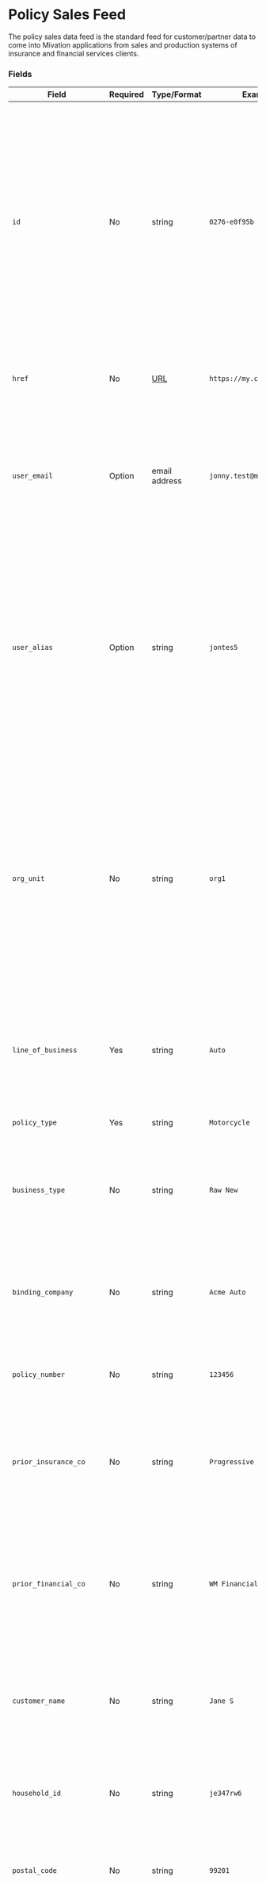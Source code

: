 # Policy Sales Feed

The policy sales data feed is the standard feed for customer/partner data to come into Mivation applications from sales and production systems of insurance and financial services clients.

### Fields
| Field | Required | Type/Format | Example(s) | Description|
|-------|----------|-------------|---------|------------|
| `id` | No | string | `0276-e0f95b` | A unique record identifier for this transaction in the source system of record. Any string, up to 255 chars in length, is valid.  This value, if provided, is expected to be unique, per source. Subsequent records received from the same source with the same "id" will be treated as updates.|
| `href` | No | [URL](https://en.wikipedia.org/wiki/URL) | `https://my.crm.net/02784e36` | A url that the user can use for accessing the associated record in the source system.|
| `user_email` | Option | email address | `jonny.test@mivation.com` | The email address to identify the user that completed the sale.  One of either `use_email` or `user_alias`, but not both, must be provided.| 
| `user_alias` | Option | string | `jontes5` | The internal "alias" or "username" used by the organization or source system to identify the user that completed the sale.  The alias must be pre-registered with Mivation via "user-registry" transmission. *One of either `use_email` or `user_alias`, but not both, must be provided.|
| `org_unit` | No | string | `org1` | This field is used by larger organizations to direct this sale to a specific workgroup or sub-account within the organization hierarchy. If not supplied, the system will attempt to determine this by user membership (via alias or email). If supplied, the value needs to match your organization configuration. |
| `line_of_business` | Yes | string | `Auto` | The line of business for product of the policy or account sale.  This value should match what is defined int the application. |
| `policy_type` | Yes | string | `Motorcycle` | The sub-type of the product under the line-of-business |
| `business_type` | No | string | `Raw New` | Maps to the business types defined int he application for differentiating sales.  Highly recommended, but not required. |
| `binding_company` | No | string | `Acme Auto` | The backing company that the policy or account is bound under.  Required if multiple binding companies are available for the LoB. |
| `policy_number` | No | string | `123456` | The policy or account number resulting form the sale |
| `prior_insurance_co` | No | string | `Progressive` | For insurance sales, The company that the customer was insured by prior to the sale.  Matches to the Insurance companies list in the application. |
| `prior_financial_co` | No | string | `WM Financial` | For financial sales, The company that the customer was invested with to the sale.  Matches to the Financial companies list in the application. |
| `customer_name` | No | string | `Jane S` | This field can be used to annotate the customer for the policy or account.  This should ideally contain non-PII data such as a partial name. |
| `household_id` | No | string | `je347rw6` | An internal household identifier for the customer, useful for reporting, if available. |
| `postal_code` | No | string | `99201` | The customer's postal code. Useful for marketing analysis reporting, if available. |
| `marketing_source` | No | string | `Internet Lead` | The general source of the opportunity. Useful for marketing analysis reporting, if available. |
| `marketing_sub_source` | No | string | `NetQuote` | The detailed source of the opportunity. Useful for marketing analysis reporting, if available. |
| `quoted_date` | No | date | `2020-08-24` | The date the policy or sale was quoted. |
| `written_date` | Yes* | date | `2020-08-30` | The date the policy or sale was written or the app was submitted. |
| `issued_date` | Yes* | date | `2020-09-02` | The date the policy or sale was issued or made effective. |
| `chargeback_date` | No | date | `2020-09-22` | A date that the policy was canceled and charged-back. |
| `expire_date` | No | date | `2021-09-01` | The date the policy will expire as of this term. |
| `origin_date` | No | date | `2020-08-24` | The date the policy was originated. |
| `statement_date` | No | date | `2022-12-31` | If this update comes from the processing of an agency commission statement, this should be the statement date, usually the first or last day of a month. |
| `term_type` | No | string | `Annual` | The term of the policy for premium purposes.  Default is "Annual" if not specified. |
| `term_premium` | No | decimal | `625.30` | The premium per-term of the policy. |
| `annual_premium` | No | decimal | `1234.50` | The annualized premium for the policy.  If not supplied will be automatically calculated from the `term_type` and `term_premium`. |
| `commissionable_premium` | No | decimal | `1100.15` | The amount of the premium that is commission eligible if some of the premium is not.  Usually only used in independent brokered insurance sales. |
| `agent_commission` | No | decimal | `215.70` | The amount of commission payable to the agent for the sale. |
| `quoted_term_premium` | No | decimal | `615.00` | The originally quoted term premium if differs from the issued term premium.  Useful for reporting. |
| `finance_charge` | No | decimal | `20.00` | A finance charge that may apply to certain financial product (loan) sales.  |
| `brokerage_fee` | No | decimal | `50.00` | A brokerage fee that may apply to some types of brokered financial or insurance products. |
| `item_count` | No | integer | `1` | The number of items on the sale.  Usually used to denote multi-car auto policy sales. |
| `opportunity_name` | No | string | `Jane's new car` | The name of the opportunity fro a back-end CRM.  useful fpr reporting. |
| `notes` | No | string | `Something profound` | Up to 100 chars of note on the policy or sale |
|-|-|-|-|-|
| `void` | No | boolean | `false` | Used in combination with `id` to void or delete a previously sent sale.  When `void` is `true`, `id` is required and all other values are ignored.|

### Example

```yaml
{
  "format": "policy-sale",
  "payload": [
    {
      "id": "12345w4q2",
      "href": "https://my.crm.net/12345w4q2",
      "org_unit": "01A2B3",
      "user_email": "john@mycompany.com",
      "line_of_business": "Auto",
      "policy_type": "Motorcycle",
      "business_type": "Raw New",
      "binding_company": "Acme Auto",
      "policy_number": "12345",
      "customer_name": "John Doe",
      "written_date": "2021-08-30",
      "issued_date": "2021-09-03",
      "term_type": "Semi-Annual",
      "term_premium": 625.40,
      "item_count": 1
    }, {
      "id": "3543hhy4",
      "void": true
    }
  ]
}
```


 

